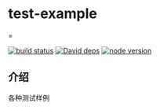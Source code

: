 # test-example
=

[![build status][travis-image]][travis-url]
[![David deps][david-image]][david-url]
[![node version][node-image]][node-url]

[travis-image]: https://travis-ci.org/jackhutu/test-example.svg?branch=master
[travis-url]: https://travis-ci.org/jackhutu/test-example

[david-image]: https://david-dm.org/jackhutu/test-example.svg
[david-url]: https://david-dm.org/jackhutu/test-example
[node-image]: https://img.shields.io/badge/node.js-%3E=_0.10-green.svg?style=flat-square
[node-url]: http://nodejs.org/download/

## 介绍

各种测试样例	
